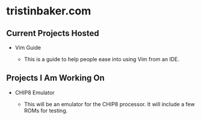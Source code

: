 # tristinbaker.com

## Current Projects Hosted

* Vim Guide
  
  - This is a guide to help people ease into using Vim from an IDE. 
  
## Projects I Am Working On

* CHIP8 Emulator

  - This will be an emulator for the CHIP8 processor. It will include a few ROMs for testing.
